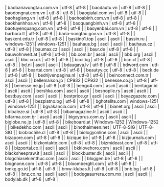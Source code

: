 | baobariavungtau.com.vn | utf-8 | utf-8 |
| baodautu.vn | utf-8 | utf-8 |
| baodongnai.com.vn | utf-8 | utf-8 |
| baogialai.com.vn | utf-8 | utf-8 |
| baohagiang.vn | utf-8 | utf-8 |
| baohoabinh.com.vn | utf-8 | utf-8 |
| baokhanhhoa.vn | utf-8 | utf-8 |
| baoquangbinh.vn | utf-8 | utf-8 |
| baotuyenquang.com.vn | utf-8 | utf-8 |
| baoyenbai.com.vn | utf-8 | utf-8 |
| barbora.lt | utf-8 | utf-8 |
| baria-vungtau.gov.vn | utf-8 | utf-8 |
| baskent.edu.tr | utf-8 | utf-8 |
| baskino1.top | ascii | ascii |
| bassin.ru | windows-1251 | windows-1251 |
| bauhaus.bg | ascii | ascii |
| bauhaus.cz | utf-8 | utf-8 |
| baumax.cz | ascii | ascii |
| baur.de | utf-8 | utf-8 |
| bauwohnwelt.at | utf-8 | utf-8 |
| bb.com.br | ascii | ascii |
| bbb.org | ascii | ascii |
| bbc.co.uk | utf-8 | utf-8 |
| bcci.bg | utf-8 | utf-8 |
| bcn.cl | utf-8 | utf-8 |
| bd.nl | ascii | ascii |
| bdaugava.lv | utf-8 | utf-8 |
| bdword.com | utf-8 | utf-8 |
| beartai.com | utf-8 | utf-8 |
| beautyy.cc | utf-8 | utf-8 |
| beck.de | utf-8 | utf-8 |
| bedrijvenpagina.nl | utf-8 | utf-8 |
| beinconnect.com.tr | ascii | ascii |
| bellemaison.jp | CP932 | CP932 |
| benesse.co.jp | utf-8 | utf-8 |
| benesse.ne.jp | utf-8 | utf-8 |
| bengo4.com | ascii | ascii |
| beritagar.id | ascii | ascii |
| bershka.com | ascii | ascii |
| besnopile.rs | ascii | ascii |
| bestbuy.com | ascii | ascii |
| bestprice.gr | ascii | ascii |
| beyazgazete.com | utf-8 | utf-8 |
| bezplatno.bg | utf-8 | utf-8 |
| bghotelite.com | windows-1251 | windows-1251 |
| bgvakancia.com | utf-8 | utf-8 |
| bianet.org | ascii | ascii |
| bibaleze.si | utf-8 | utf-8 |
| bibamagazine.fr | ascii | ascii |
| bifarma.com.br | ascii | ascii |
| bigcyprus.com.cy | ascii | ascii |
| biglobe.ne.jp | utf-8 | utf-8 |
| bikeboard.at | Windows-1252 | Windows-1252 |
| bikedekho.com | ascii | ascii |
| binothaimeen.net | UTF-8-SIG | UTF-8-SIG |
| biobiochile.cl | utf-8 | utf-8 |
| biologyonline.com | ascii | ascii |
| bizapore.com | utf-8 | utf-8 |
| bizique.be | utf-8 | utf-8 |
| bizjournals.com | ascii | ascii |
| bizkontakte.com | utf-8 | utf-8 |
| bizmideast.com | utf-8 | utf-8 |
| bizportal.co.il | ascii | ascii |
| bkklovehoro.com | ascii | ascii |
| blacksheepraw.it | ascii | ascii |
| blockbuster.dk | ascii | ascii |
| blogchiasekienthuc.com | ascii | ascii |
| bloggen.be | utf-8 | utf-8 |
| blognone.com | utf-8 | utf-8 |
| bloomberght.com | utf-8 | utf-8 |
| bmkg.go.id | utf-8 | utf-8 |
| bmw-klubas.lt | utf-8 | utf-8 |
| bnb.bg | utf-8 | utf-8 |
| bnz.co.nz | ascii | ascii |
| bodegaaurrera.com.mx | ascii | ascii |
| bodylab.dk | utf-8 | utf-8 |

